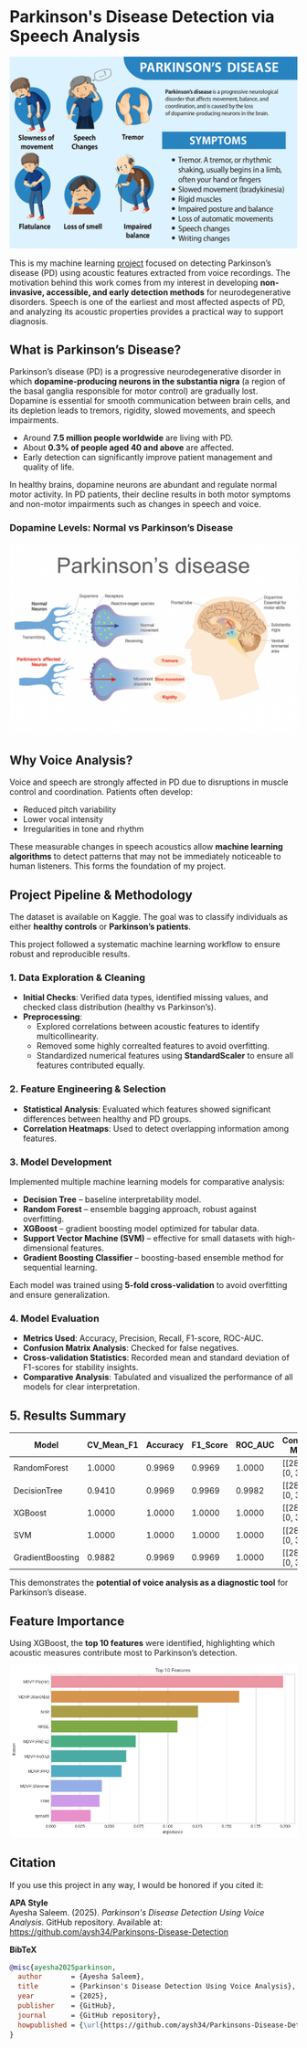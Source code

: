 # Parkinson's Disease Detection via Speech Analysis

![Image Description](https://github.com/aysh34/Parkinsons-Disease-Detection/blob/main/assets/parkinsons-disease.png)

This is my machine learning [project](https://www.kaggle.com/code/ayeshasal89/parkinson-s-disease-detection) focused on detecting Parkinson’s disease (PD) using acoustic features extracted from voice recordings. The motivation behind this work comes from my interest in developing **non-invasive, accessible, and early detection methods** for neurodegenerative disorders. Speech is one of the earliest and most affected aspects of PD, and analyzing its acoustic properties provides a practical way to support diagnosis.


## What is Parkinson’s Disease?

Parkinson’s disease (PD) is a progressive neurodegenerative disorder in which **dopamine-producing neurons in the substantia nigra** (a region of the basal ganglia responsible for motor control) are gradually lost. Dopamine is essential for smooth communication between brain cells, and its depletion leads to tremors, rigidity, slowed movements, and speech impairments.  

- Around **7.5 million people worldwide** are living with PD.  
- About **0.3% of people aged 40 and above** are affected.  
- Early detection can significantly improve patient management and quality of life.  

In healthy brains, dopamine neurons are abundant and regulate normal motor activity. In PD patients, their decline results in both motor symptoms and non-motor impairments such as changes in speech and voice.  

### Dopamine Levels: Normal vs Parkinson’s Disease
![Image Description](https://github.com/aysh34/Parkinsons-Disease-Detection/blob/main/assets/dopamine-difference.png)

## Why Voice Analysis?

Voice and speech are strongly affected in PD due to disruptions in muscle control and coordination. Patients often develop:  

- Reduced pitch variability  
- Lower vocal intensity  
- Irregularities in tone and rhythm  

These measurable changes in speech acoustics allow **machine learning algorithms** to detect patterns that may not be immediately noticeable to human listeners. This forms the foundation of my project.  

## Project Pipeline & Methodology  

The dataset is available on Kaggle. The goal was to classify individuals as either **healthy controls** or **Parkinson’s patients**.  

This project followed a systematic machine learning workflow to ensure robust and reproducible results.  

### 1. Data Exploration & Cleaning  
- **Initial Checks**: Verified data types, identified missing values, and checked class distribution (healthy vs Parkinson’s).  
- **Preprocessing**:  
  - Explored correlations between acoustic features to identify multicollinearity.  
  - Removed some highly correalted features to avoid overfitting.  
  - Standardized numerical features using **StandardScaler** to ensure all features contributed equally.  

### 2. Feature Engineering & Selection  
- **Statistical Analysis**: Evaluated which features showed significant differences between healthy and PD groups.  
- **Correlation Heatmaps**: Used to detect overlapping information among features.  

### 3. Model Development  
Implemented multiple machine learning models for comparative analysis:  
- **Decision Tree** – baseline interpretability model.  
- **Random Forest** – ensemble bagging approach, robust against overfitting.  
- **XGBoost** – gradient boosting model optimized for tabular data.  
- **Support Vector Machine (SVM)** – effective for small datasets with high-dimensional features.  
- **Gradient Boosting Classifier** – boosting-based ensemble method for sequential learning.  

Each model was trained using **5-fold cross-validation** to avoid overfitting and ensure generalization.  

### 4. Model Evaluation  
- **Metrics Used**: Accuracy, Precision, Recall, F1-score, ROC-AUC.  
- **Confusion Matrix Analysis**: Checked for false negatives.  
- **Cross-validation Statistics**: Recorded mean and standard deviation of F1-scores for stability insights.  
- **Comparative Analysis**: Tabulated and visualized the performance of all models for clear interpretation.  

## 5. Results Summary

| Model            | CV_Mean_F1 | Accuracy | F1_Score | ROC_AUC | Confusion Matrix                  |
|------------------|------------|---------------|---------|---------|-----------------------------------|
| RandomForest     | 1.0000     | 0.9969        | 0.9969  | 1.0000  | [[284, 1], [0, 36]]               |
| DecisionTree     | 0.9410     | 0.9969        | 0.9969  | 0.9982  | [[284, 1], [0, 36]]               |
| XGBoost          | 1.0000     | 1.0000        | 1.0000  | 1.0000  | [[285, 0], [0, 36]]               |
| SVM              | 1.0000     | 1.0000        | 1.0000  | 1.0000  | [[285, 0], [0, 36]]               |
| GradientBoosting | 0.9882     | 0.9969        | 0.9969  | 1.0000  | [[284, 1], [0, 36]]               |

This demonstrates the **potential of voice analysis as a diagnostic tool** for Parkinson’s disease.  

## Feature Importance

Using XGBoost, the **top 10 features** were identified, highlighting which acoustic measures contribute most to Parkinson’s detection.  

![image](https://github.com/aysh34/Parkinsons-Disease-Detection/blob/main/assets/top_10.png)

## Citation

If you use this project in any way, I would be honored if you cited it:

**APA Style**  
Ayesha Saleem. (2025). *Parkinson's Disease Detection Using Voice Analysis*. GitHub repository. Available at: https://github.com/aysh34/Parkinsons-Disease-Detection

**BibTeX**
```bibtex
@misc{ayesha2025parkinson,
  author       = {Ayesha Saleem},
  title        = {Parkinson's Disease Detection Using Voice Analysis},
  year         = {2025},
  publisher    = {GitHub},
  journal      = {GitHub repository},
  howpublished = {\url{https://github.com/aysh34/Parkinsons-Disease-Detection}},
}
